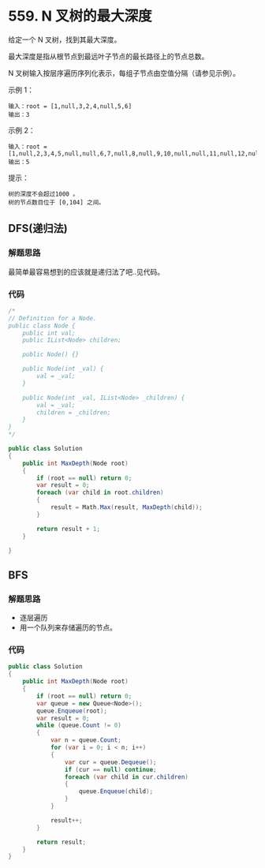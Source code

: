 #  559. N 叉树的最大深度
给定一个 N 叉树，找到其最大深度。

最大深度是指从根节点到最远叶子节点的最长路径上的节点总数。

N 叉树输入按层序遍历序列化表示，每组子节点由空值分隔（请参见示例）。


示例 1：
```
输入：root = [1,null,3,2,4,null,5,6]
输出：3
```
示例 2：
```
输入：root = [1,null,2,3,4,5,null,null,6,7,null,8,null,9,10,null,null,11,null,12,null,13,null,null,14]
输出：5
```

提示：
```
树的深度不会超过1000 。
树的节点数目位于 [0,104] 之间。
```
## DFS(递归法)
### 解题思路
最简单最容易想到的应该就是递归法了吧..见代码。

### 代码

```csharp
/*
// Definition for a Node.
public class Node {
    public int val;
    public IList<Node> children;

    public Node() {}

    public Node(int _val) {
        val = _val;
    }

    public Node(int _val, IList<Node> _children) {
        val = _val;
        children = _children;
    }
}
*/

public class Solution
{
    public int MaxDepth(Node root)
    {
        if (root == null) return 0;
        var result = 0;
        foreach (var child in root.children)
        {
            result = Math.Max(result, MaxDepth(child));
        }

        return result + 1;
    }

}
```

## BFS
### 解题思路
+ 逐层遍历
+ 用一个队列来存储遍历的节点。
### 代码
```csharp
public class Solution
{
    public int MaxDepth(Node root)
    {
        if (root == null) return 0;
        var queue = new Queue<Node>();
        queue.Enqueue(root);
        var result = 0;
        while (queue.Count != 0)
        {
            var n = queue.Count;
            for (var i = 0; i < n; i++)
            {
                var cur = queue.Dequeue();
                if (cur == null) continue;
                foreach (var child in cur.children)
                {
                    queue.Enqueue(child);
                }
            }

            result++;
        }

        return result;
    }
}
```
